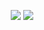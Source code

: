 <p align="center">
   <img src="https://capsule-render.vercel.app/api?type=waving&height=300&color=gradient&text=¡Prose%20And%20Pages&section=header&reversal=true&textBg=false&fontAlignY=44&animation=twinkling&stroke=adff00&fontColor=189ad3&strokeWidth=4&rotate=1&desc=THE%20BEST%20WEBSITE%20EVER%20MADE&descSize=25"/>
   
   <picture align="center">
      <source srcset="https://github-readme-stats.vercel.app/api?username=ProseAndPages4Life&theme=merko&show_icons=true&rank_icon=github&locale=es"
          media="(prefers-color-scheme: dark)"/>
      <source srcset="https://github-readme-stats.vercel.app/api?username=ProseAndPages4Life&theme=merko&show_icons=true&rank_icon=github&locale=es"
         media="(prefers-color-scheme: light), (prefers-color-scheme: no-preference)"/>
      <img src="https://github-readme-stats.vercel.app/api?username=ProseAndPages4Life&theme=merko&show_icons=true&rank_icon=github&locale=es" />   
   </picture>
</p>
